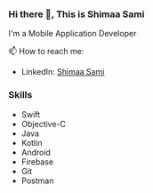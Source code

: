 ### Hi there 👋, This is Shimaa Sami

I'm a Mobile Application Developer


📫 How to reach me: 
- LinkedIn: [<i class="fab fa-linkedin"></i> Shimaa Sami](https://www.linkedin.com/in/shimaa-samy400/)


### Skills
- <i class="fab fa-swift"></i> Swift
- <i class="fab fa-objective-c"></i> Objective-C
- <i class="fab fa-java"></i> Java
- <i class="fab fa-kotlin"></i> Kotlin
- <i class="fab fa-android"></i> Android
- <i class="fas fa-fire"></i> Firebase
- <i class="fab fa-git"></i> Git
- <i class="fab fa-postman"></i> Postman


